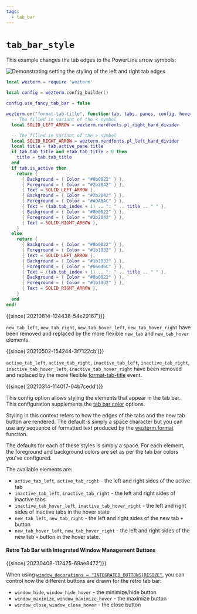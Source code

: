 ```yaml
---
tags:
  - tab_bar
---
```

# `tab_bar_style`

This example changes the tab edges to the PowerLine arrow symbols:

![Demonstrating setting the styling of the left and right tab edges](../../../screenshots/wezterm-tab-edge-styled.png)

```lua
local wezterm = require 'wezterm'

local config = wezterm.config_builder()

config.use_fancy_tab_bar = false

wezterm.on("format-tab-title", function(tab, tabs, panes, config, hover, max_width)
  -- The filled in variant of the < symbol
  local SOLID_LEFT_ARROW = wezterm.nerdfonts.pl_right_hard_divider

  -- The filled in variant of the > symbol
  local SOLID_RIGHT_ARROW = wezterm.nerdfonts.pl_left_hard_divider
  local title = tab.active_pane.title
  if tab.tab_title and #tab.tab_title > 0 then
    title = tab.tab_title
  end
  if tab.is_active then
    return {
      { Background = { Color = "#0b0022" } },
      { Foreground = { Color = "#2b2042" } },
      { Text = SOLID_LEFT_ARROW },
      { Background = { Color = "#2b2042" } },
      { Foreground = { Color = "#A9A6AC" } },
      { Text = (tab.tab_index + 1) .. ": " .. title .. " " },
      { Background = { Color = "#0b0022" } },
      { Foreground = { Color = "#2b2042" } },
      { Text = SOLID_RIGHT_ARROW },
    }
  else
    return {
      { Background = { Color = "#0b0022" } },
      { Foreground = { Color = "#1b1032" } },
      { Text = SOLID_LEFT_ARROW },
      { Background = { Color = "#1b1032" } },
      { Foreground = { Color = "#66646C" } },
      { Text = (tab.tab_index + 1) .. ": " .. title .. " " },
      { Background = { Color = "#0b0022" } },
      { Foreground = { Color = "#1b1032" } },
      { Text = SOLID_RIGHT_ARROW },
    }
  end
end)
```

{{since('20210814-124438-54e29167')}}

`new_tab_left`, `new_tab_right`, `new_tab_hover_left`, `new_tab_hover_right`
have been removed and replaced by the more flexible `new_tab` and `new_tab_hover` elements.

{{since('20210502-154244-3f7122cb')}}

`active_tab_left`, `active_tab_right`, `inactive_tab_left`,
`inactive_tab_right`, `inactive_tab_hover_left`, `inactive_tab_hover_right`
have been removed and replaced by the more flexible
[format-tab-title](../window-events/format-tab-title.md) event.

{{since('20210314-114017-04b7cedd')}}

This config option allows styling the elements that appear in the tab bar.
This configuration supplements the [tab bar color](../../appearance.md#tab-bar-appearance--colors)
options.

Styling in this context refers to how the edges of the tabs and the new tab button are rendered.
The default is simply a space character but you can use any sequence of formatted text produced
by the [wezterm.format](../wezterm/format.md) function.

The defaults for each of these styles is simply a space.  For each element, the foreground
and background colors are set as per the tab bar colors you've configured.

The available elements are:

* `active_tab_left`, `active_tab_right` - the left and right sides of the active tab
* `inactive_tab_left`, `inactive_tab_right` - the left and right sides of inactive tabs
* `inactive_tab_hover_left`, `inactive_tab_hover_right` - the left and right sides of inactive tabs in the hover state
* `new_tab_left`, `new_tab_right` - the left and right sides of the new tab `+` button
* `new_tab_hover_left`, `new_tab_hover_right` - the left and right sides of the new tab `+` button in the hover state.

#### Retro Tab Bar with Integrated Window Management Buttons

{{since('20230408-112425-69ae8472')}}

When using [`window_decorations =
"INTEGRATED_BUTTONS|RESIZE"`](window_decorations.md), you can
control how the different buttons are drawn for the retro tab bar:

* `window_hide`, `window_hide_hover` - the minimize/hide button
* `window_maximize`, `window_maximize_hover` - the maximize button
* `window_close`, `window_close_hover` - the close button

